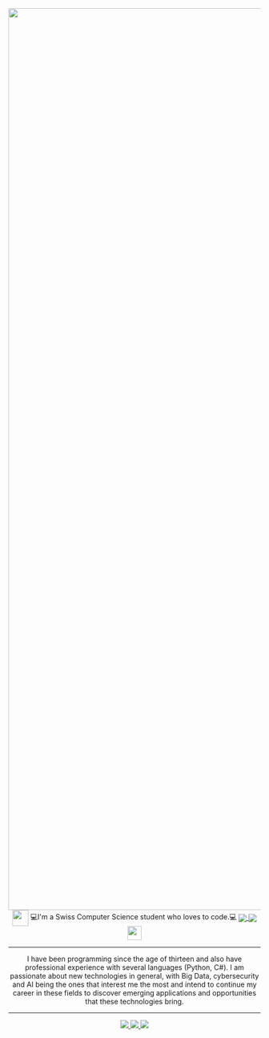 <!-- maybe include a gif instead -->
<img src="https://user-images.githubusercontent.com/23141863/122545462-269f9e00-d02e-11eb-8e1c-ebbe93dc3085.jpg" width="1800"/>

<div align="center">
  <img style='vertical-align:middle;' src='https://user-images.githubusercontent.com/23141863/119362313-db9f9e80-bcac-11eb-93a2-68609f056ece.png' width="32">
  <div style='vertical-align:middle; display:inline;'>
    💻I'm a Swiss Computer Science student who loves to code.💻
  </div>
  <a href="https://github.com/jondef/">
    <img align="center" src="https://img.shields.io/badge/GitHub-000000?style=for-the-badge&logo=GitHub&logoColor=white"/>
  </a>
  <a href="https://www.linkedin.com/in/jon-defilla/">
    <img align="center" src="https://img.shields.io/badge/LinkedIn-0077b5?style=for-the-badge&logo=LinkedIn&logoColor=white"/>
  </a>
  <a href="https://github.com/jondef/">
    <img align="center" style='vertical-align:middle;' height=28 src="https://komarev.com/ghpvc/?username=jondef&style=flat-square&color=dc143c"/>
  </a>
</div>
  
----------------

<p align="center">
I have been programming since the age of thirteen and also have professional experience with several languages (Python, C#).
I am passionate about new technologies in general, with Big Data, cybersecurity and AI being the ones that interest me the most and intend to continue my career in these fields to discover emerging applications and opportunities that these technologies bring.
</p>

----------------

<div align="center">
  <a href="https://github.com/jondef/">
    <img src="https://github-readme-stats.vercel.app/api?username=jondef&show_icons=true&hide_title=true&count_private=true&show_icons=true&theme=buefy&border_color=2e4058" />
  </a>
  <a href="https://github.com/jondef/">
    <img src="https://github-readme-stats.vercel.app/api/top-langs/?username=jondef&layout=compact&theme=buefy&border_color=2e4058" />
  </a>
  <a href="https://github.com/jondef/">
    <img src="https://github-readme-stats.vercel.app/api/wakatime?username=jondef&langs_count=10&layout=compact&custom_title=Wakatime%20Stats&line_height=20&theme=buefy&border_color=2e4058" />
  </a>
</div>



<!--
https://simpleicons.org/
![<Badge Name>](https://img.shields.io/badge/<Badge Text>-<Background Color>?style=for-the-badge&logo=<Icon Name>&logoColor=<Logo Color>)

**jondef/jondef** is a ✨ _special_ ✨ repository because its `README.md` (this file) appears on your GitHub profile.

Here are some ideas to get you started:

- 🔭 I’m currently working on ...
- 🌱 I’m currently learning ...
- 👯 I’m looking to collaborate on ...
- 🤔 I’m looking for help with ...
- 💬 Ask me about ...
- 📫 How to reach me: ...
- 😄 Pronouns: ...
- ⚡ Fun fact: ...
-->
